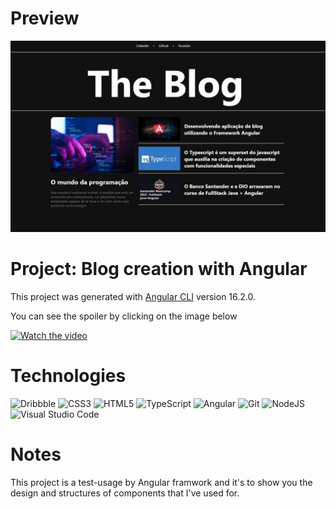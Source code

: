 # Preview

![Preview-AngularBlog](https://github.com/rhuanbodart/angular-blog/blob/main/ideia/AngularBlog.jpg)

# Project: Blog creation with Angular
This project was generated with [Angular CLI](https://github.com/angular/angular-cli) version 16.2.0.

You can see the spoiler by clicking on the image below

[![Watch the video](https://i9.ytimg.com/vi_webp/2-y9gNFpILM/mqdefault.webp?sqp=CPS0x6cG&rs=AOn4CLD4talRd0bdcAuFHVdckIMXvBLI3w)](https://youtu.be/2-y9gNFpILM)

# Technologies

![Dribbble](https://img.shields.io/badge/Dribbble-EA4C89?style=for-the-badge&logo=dribbble&logoColor=white)
![CSS3](https://img.shields.io/badge/css3-%231572B6.svg?style=for-the-badge&logo=css3&logoColor=white) 
![HTML5](https://img.shields.io/badge/html5-%23E34F26.svg?style=for-the-badge&logo=html5&logoColor=white) 
![TypeScript](https://img.shields.io/badge/typescript-%23007ACC.svg?style=for-the-badge&logo=typescript&logoColor=white) 
![Angular](https://img.shields.io/badge/angular-%23DD0031.svg?style=for-the-badge&logo=angular&logoColor=white) 
![Git](https://img.shields.io/badge/git-%23F05033.svg?style=for-the-badge&logo=git&logoColor=white)
![NodeJS](https://img.shields.io/badge/node.js-6DA55F?style=for-the-badge&logo=node.js&logoColor=white)
![Visual Studio Code](https://img.shields.io/badge/Visual%20Studio%20Code-0078d7.svg?style=for-the-badge&logo=visual-studio-code&logoColor=white)

# Notes

This project is a test-usage by Angular framwork and it's to show you the design and structures of components that I've used for.
